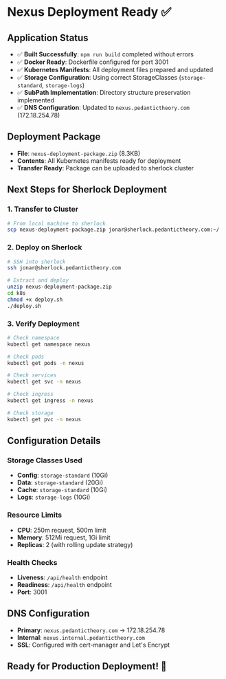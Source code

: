 # Nexus Deployment Ready ✅

## Application Status
- ✅ **Built Successfully**: `npm run build` completed without errors
- ✅ **Docker Ready**: Dockerfile configured for port 3001
- ✅ **Kubernetes Manifests**: All deployment files prepared and updated
- ✅ **Storage Configuration**: Using correct StorageClasses (`storage-standard`, `storage-logs`)
- ✅ **SubPath Implementation**: Directory structure preservation implemented
- ✅ **DNS Configuration**: Updated to `nexus.pedantictheory.com` (172.18.254.78)

## Deployment Package
- **File**: `nexus-deployment-package.zip` (8.3KB)
- **Contents**: All Kubernetes manifests ready for deployment
- **Transfer Ready**: Package can be uploaded to sherlock cluster

## Next Steps for Sherlock Deployment

### 1. Transfer to Cluster
```bash
# From local machine to sherlock
scp nexus-deployment-package.zip jonar@sherlock.pedantictheory.com:~/
```

### 2. Deploy on Sherlock
```bash
# SSH into sherlock
ssh jonar@sherlock.pedantictheory.com

# Extract and deploy
unzip nexus-deployment-package.zip
cd k8s
chmod +x deploy.sh
./deploy.sh
```

### 3. Verify Deployment
```bash
# Check namespace
kubectl get namespace nexus

# Check pods
kubectl get pods -n nexus

# Check services
kubectl get svc -n nexus

# Check ingress
kubectl get ingress -n nexus

# Check storage
kubectl get pvc -n nexus
```

## Configuration Details

### Storage Classes Used
- **Config**: `storage-standard` (10Gi)
- **Data**: `storage-standard` (20Gi) 
- **Cache**: `storage-standard` (10Gi)
- **Logs**: `storage-logs` (10Gi)

### Resource Limits
- **CPU**: 250m request, 500m limit
- **Memory**: 512Mi request, 1Gi limit
- **Replicas**: 2 (with rolling update strategy)

### Health Checks
- **Liveness**: `/api/health` endpoint
- **Readiness**: `/api/health` endpoint
- **Port**: 3001

## DNS Configuration
- **Primary**: `nexus.pedantictheory.com` → 172.18.254.78
- **Internal**: `nexus.internal.pedantictheory.com`
- **SSL**: Configured with cert-manager and Let's Encrypt

## Ready for Production Deployment! 🚀
